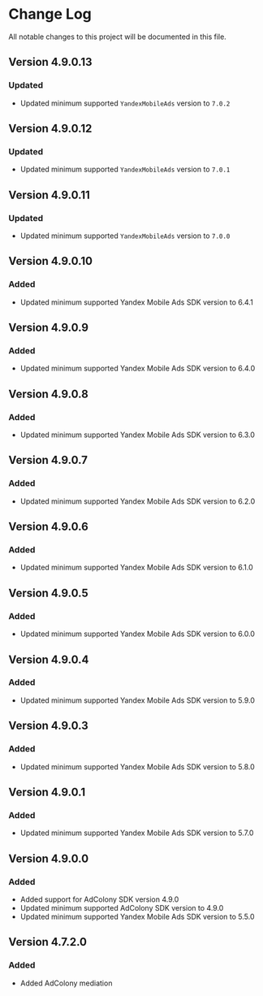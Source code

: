 # Change Log

All notable changes to this project will be documented in this file.

## Version 4.9.0.13

### Updated

- Updated minimum supported `YandexMobileAds` version to `7.0.2`

## Version 4.9.0.12

### Updated

- Updated minimum supported `YandexMobileAds` version to `7.0.1`

## Version 4.9.0.11

### Updated

- Updated minimum supported `YandexMobileAds` version to `7.0.0`

## Version 4.9.0.10

### Added

- Updated minimum supported Yandex Mobile Ads SDK version to 6.4.1

## Version 4.9.0.9

### Added

- Updated minimum supported Yandex Mobile Ads SDK version to 6.4.0

## Version 4.9.0.8

### Added

- Updated minimum supported Yandex Mobile Ads SDK version to 6.3.0

## Version 4.9.0.7

### Added

- Updated minimum supported Yandex Mobile Ads SDK version to 6.2.0

## Version 4.9.0.6

### Added

- Updated minimum supported Yandex Mobile Ads SDK version to 6.1.0

## Version 4.9.0.5

### Added

- Updated minimum supported Yandex Mobile Ads SDK version to 6.0.0

## Version 4.9.0.4

### Added

- Updated minimum supported Yandex Mobile Ads SDK version to 5.9.0

## Version 4.9.0.3

### Added

- Updated minimum supported Yandex Mobile Ads SDK version to 5.8.0

## Version 4.9.0.1

### Added

- Updated minimum supported Yandex Mobile Ads SDK version to 5.7.0

## Version 4.9.0.0

### Added

- Added support for AdColony SDK version 4.9.0
- Updated minimum supported AdColony SDK version to 4.9.0
- Updated minimum supported Yandex Mobile Ads SDK version to 5.5.0

## Version 4.7.2.0

### Added

- Added AdColony mediation
